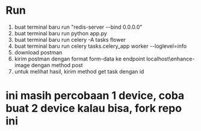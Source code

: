 # Run

1. buat terminal baru run "redis-server --bind 0.0.0.0"
2. buat terminal baru run python app.py
3. buat terminal baru run celery -A tasks flower
4. buat terminal baru run celery tasks.celery_app worker --loglevel=info
5. download postman
6. kirim postman dengan format form-data ke endpoint localhost\enhance-image dengan method post
7. untuk melihat hasil, kirim method get task dengan id


# ini masih percobaan 1 device, coba buat 2 device kalau bisa, fork repo ini 
